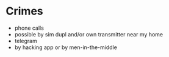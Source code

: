 # Crimes
- phone calls
 - possible by sim dupl and/or own transmitter near my home
- telegram
 - by hacking app or by men-in-the-middle